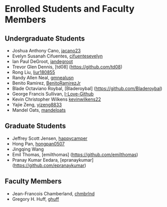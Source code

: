 Enrolled Students and Faculty Members
=====================================


Undergraduate Students
----------------------
* Joshua Anthony Cano, [jacano23](https://github.com/jacano23)
* Evelyn Susanah Cifuentes, [cifuentesevelyn](https://github.com/cifuentesevelyn)
* Ian Paul DeGroot, [iandegroot](https://github.com/iandegroot)
* Trevor Glen Dennis, [td08] (https://github.com/td08)
* Rong Liu, [liur180855](https://github.com/liur180855)
* Randy Allen Neal, [gmnealusn](https://github.com/gmnealusn)
* Benito Ramirez, [BenitoRamirezJr](https://github.com/BenitoRamirezJr)
* Blade Octaviano Roybal, [Bladeroybal] (https://github.com/Bladeroybal)
* George Francis Sullivan, [I-Love-Github](https://github.com/I-Love-Github)
* Kevin Christopher Wilkens [kevinwilkens22](https://github.com/kevinwilkens22)
* Yajie Zeng, [yjzeng8833](https://github.com/yjzeng8833)
* Mandel Oats, [mandeloats](https://github.com/mandeloats)


Graduate Students
-----------------

* Jeffrey Scott Jensen, [happycamper](https://github.com/happycamper)
* Hong Pan, [hongpan0507](https://github.com/hongpan0507)
* Jingqing Wang
* Emil Thomas, [emilthomas] (https://github.com/emilthomas)
* Pranay Kumar Eedara, [epranaykumar] (https://github.com/epranaykumar)

Faculty Members
---------------

* Jean-Francois Chamberland, [chmbrlnd](https://github.com/chmbrlnd)
* Gregory H. Huff, [ghuff](https://github.com/ghuff)


